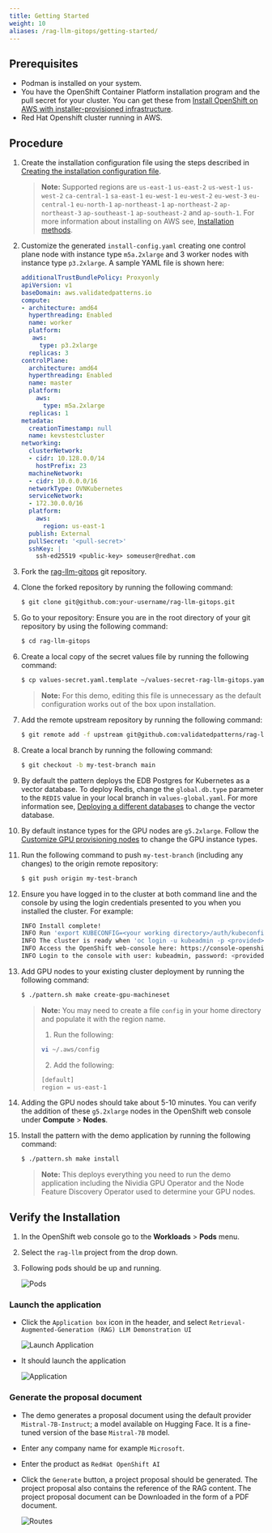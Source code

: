 ```yaml
---
title: Getting Started
weight: 10
aliases: /rag-llm-gitops/getting-started/
---
```


## Prerequisites

- Podman is installed on your system.
- You have the OpenShift Container Platform installation program and the pull secret for your cluster. You can get these from [Install OpenShift on AWS with installer-provisioned infrastructure](https://console.redhat.com/openshift/install/aws/installer-provisioned).
- Red Hat Openshift cluster running in AWS.

## Procedure

1. Create the installation configuration file using the steps described in [Creating the installation configuration file](https://docs.openshift.com/container-platform/4.17/installing/installing_aws/ipi/installing-aws-customizations.html#installation-initializing_installing-aws-customizations).

   > **Note:**
   > Supported regions are `us-east-1` `us-east-2` `us-west-1` `us-west-2` `ca-central-1` `sa-east-1` `eu-west-1` `eu-west-2` `eu-west-3` `eu-central-1` `eu-north-1` `ap-northeast-1` `ap-northeast-2` `ap-northeast-3` `ap-southeast-1` `ap-southeast-2` and `ap-south-1`. For more information about installing on AWS see, [Installation methods](https://docs.openshift.com/container-platform/latest/installing/installing_aws/preparing-to-install-on-aws.html).
   >

2. Customize the generated `install-config.yaml` creating one control plane node with instance type `m5a.2xlarge` and 3 worker nodes with instance type `p3.2xlarge`. A sample YAML file is shown here:
   ```yaml
   additionalTrustBundlePolicy: Proxyonly
   apiVersion: v1
   baseDomain: aws.validatedpatterns.io
   compute:
   - architecture: amd64
     hyperthreading: Enabled
     name: worker
     platform:
      aws:
        type: p3.2xlarge
     replicas: 3
   controlPlane:
     architecture: amd64
     hyperthreading: Enabled
     name: master
     platform:
       aws:
         type: m5a.2xlarge
     replicas: 1
   metadata:
     creationTimestamp: null
     name: kevstestcluster
   networking:
     clusterNetwork:
     - cidr: 10.128.0.0/14
       hostPrefix: 23
     machineNetwork:
     - cidr: 10.0.0.0/16
     networkType: OVNKubernetes
     serviceNetwork:
     - 172.30.0.0/16
     platform:
       aws:
         region: us-east-1
     publish: External
     pullSecret: '<pull-secret>'
     sshKey: |
       ssh-ed25519 <public-key> someuser@redhat.com
   ```

3. Fork the [rag-llm-gitops](https://github.com/validatedpatterns/rag-llm-gitops.git) git repository.

4. Clone the forked repository by running the following command:

   ```sh
   $ git clone git@github.com:your-username/rag-llm-gitops.git
   ```
5. Go to your repository: Ensure you are in the root directory of your git repository by using the following command:

   ```sh
   $ cd rag-llm-gitops
   ```
6. Create a local copy of the secret values file by running the following command:

   ```sh
   $ cp values-secret.yaml.template ~/values-secret-rag-llm-gitops.yaml
   ```
   > **Note:**
   >For this demo, editing this file is unnecessary as the default configuration works out of the box upon installation.

7. Add the remote upstream repository by running the following command:

   ```sh
   $ git remote add -f upstream git@github.com:validatedpatterns/rag-llm-gitops.git
   ```
8. Create a local branch by running the following command:

   ```sh
   $ git checkout -b my-test-branch main
   ```

9. By default the pattern deploys the EDB Postgres for Kubernetes as a vector database. To deploy Redis, change the `global.db.type` parameter to the `REDIS` value in your local branch in `values-global.yaml`. For more information see, [Deploying a different databases](/rag-llm-gitops/deploy-different-db/) to change the vector database.

10. By default instance types for the GPU nodes are `g5.2xlarge`. Follow the [Customize GPU provisioning nodes](/rag-llm-gitops/gpuprovisioning/) to change the GPU instance types.

11. Run the following command to push `my-test-branch` (including any changes) to the origin remote repository:

    ```sh
    $ git push origin my-test-branch
    ```
12. Ensure you have logged in to the cluster at both command line and the console by using the login credentials presented to you when you installed the cluster. For example:

    ```sh
    INFO Install complete!
    INFO Run 'export KUBECONFIG=<your working directory>/auth/kubeconfig' to manage the cluster with 'oc', the OpenShift CLI.
    INFO The cluster is ready when 'oc login -u kubeadmin -p <provided>' succeeds (wait a few minutes).
    INFO Access the OpenShift web-console here: https://console-openshift-console.apps.demo1.openshift4-beta-abcorp.com
    INFO Login to the console with user: kubeadmin, password: <provided>
    ```
13. Add GPU nodes to your existing cluster deployment by running the following command:

    ```sh
    $ ./pattern.sh make create-gpu-machineset
    ```
    > **Note:**
    > You may need to create a file `config` in your home directory and populate it with the region name.
    > 1. Run the following:
    > ```sh
    > vi ~/.aws/config
    > ```
    > 2. Add the following:
    > ```sh
    > [default]
    > region = us-east-1
    > ```

14. Adding the GPU nodes should take about 5-10 minutes. You can verify the addition of these `g5.2xlarge` nodes in the OpenShift web console under **Compute** > **Nodes**.

15. Install the pattern with the demo application by running the following command:

    ```sh
    $ ./pattern.sh make install
    ```

    > **Note:**
    > This deploys everything you need to run the demo application including the Nividia GPU Operator and the Node Feature Discovery Operator used to determine your GPU nodes.
    >

## Verify the Installation

1. In the OpenShift web console go to the **Workloads** > **Pods** menu.

2. Select the `rag-llm` project from the drop down.

3. Following pods should be up and running.

   ![Pods](/images/rag-llm-gitops/rag-llm.png)

### Launch the application

- Click the `Application box` icon in the header, and select `Retrieval-Augmented-Generation (RAG) LLM Demonstration UI`

  ![Launch Application](/images/rag-llm-gitops/launch-application-main_menu.png)

- It should launch the application

  ![Application](/images/rag-llm-gitops/application.png)

### Generate the proposal document

- The demo generates a proposal document using the default provider `Mistral-7B-Instruct`; a model available on Hugging Face. It is a fine-tuned version of the base `Mistral-7B` model.

- Enter any company name for example `Microsoft`.
- Enter the product as `RedHat OpenShift AI`
- Click the `Generate` button, a project proposal should be generated. The project proposal also contains the reference of the RAG content. The project proposal document can be Downloaded in the form of a PDF document.

  ![Routes](/images/rag-llm-gitops/proposal.png)


